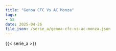 ```yaml
---
title: "Genoa CFC Vs AC Monza"
tags:
- 58
date: 2025-04-26
file_json: /serie_a/genoa-cfc-vs-ac-monza.json
---
```


{{< serie_a >}}
